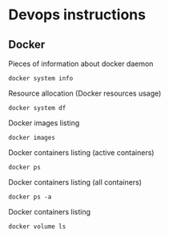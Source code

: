 # Devops instructions

## Docker

Pieces of information about docker daemon
```
docker system info
```
Resource allocation (Docker resources usage)
```
docker system df
```
Docker images listing
```
docker images
```
Docker containers listing (active containers)
```
docker ps
```
Docker containers listing (all containers)
```
docker ps -a
```
Docker containers listing
```
docker volume ls
```
